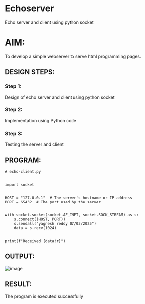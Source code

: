# Echoserver
Echo server and client using python socket

# AIM:

To develop a simple webserver to serve html programming pages.

## DESIGN STEPS:

### Step 1:

Design of echo server and client using python socket

### Step 2:

Implementation using Python code

### Step 3:

Testing the server and client 

## PROGRAM:
```
# echo-client.py


import socket


HOST = "127.0.0.1"  # The server's hostname or IP address
PORT = 65432  # The port used by the server


with socket.socket(socket.AF_INET, socket.SOCK_STREAM) as s:
    s.connect((HOST, PORT))
    s.sendall("yagnesh reddy 07/03/2025")
    data = s.recv(1024)


print(f"Received {data!r}")
```
## OUTPUT:
![image](https://github.com/user-attachments/assets/ffa3909f-ced1-475a-8a27-038ee9f59523)

## RESULT:
The program is executed successfully
